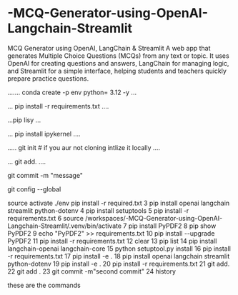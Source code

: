 # -MCQ-Generator-using-OpenAI-Langchain-Streamlit
MCQ Generator using OpenAI, LangChain &amp; Streamlit A web app that generates Multiple Choice Questions (MCQs) from any text or topic. It uses OpenAI for creating questions and answers, LangChain for managing logic, and Streamlit for a simple interface, helping students and teachers quickly prepare practice questions.


.......
conda create -p env python= 3.12 -y
...

...
pip install -r requirements.txt
....



...pip lisy
...


...
pip install ipykernel
....

.....
git init # if you aur not cloning intlize it locally
....

...
git add.
....

git commit -m "message"

 git config --global

source activate ./env 
 pip install -r required.txt
    3  pip install openai langchain streamlit python-dotenv
    4  pip install setuptools
    5  pip install -r requirements.txt
    6  source /workspaces/-MCQ-Generator-using-OpenAI-Langchain-Streamlit/.venv/bin/activate
    7  pip install PyPDF2
    8  pip show PyPDF2
    9  echo "PyPDF2" >> requirements.txt
   10  pip install --upgrade PyPDF2
   11  pip install -r requirements.txt
   12  clear
   13  pip list
   14  pip install langchain-openai langchain-core
   15  python setuptool.py install
   16  pip install -r requirements.txt
   17  pip install -e .
   18  pip install openai langchain streamlit python-dotenv
   19  pip install -e .
   20  pip install -r requirements.txt
   21  git add.
   22  git add .
   23  git commit -m"second commit"
   24  history

   these are the commands 
